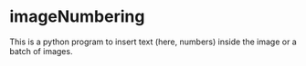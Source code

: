 # imageNumbering
This is a python program to insert text (here, numbers) inside the image or a batch of images.
